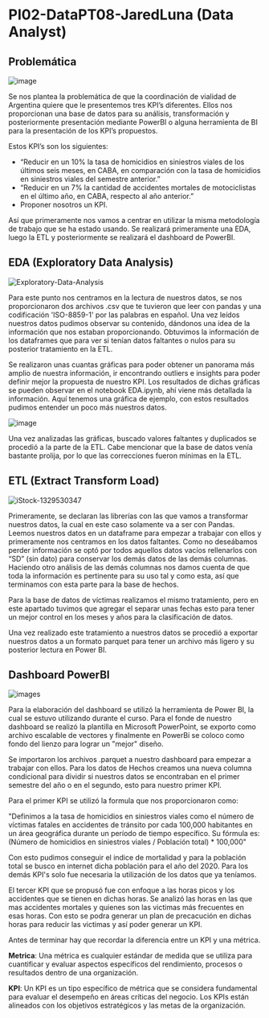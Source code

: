 # PI02-DataPT08-JaredLuna (Data Analyst)

## Problemática
![image](https://github.com/soyHenry/PI_DA/assets/37918365/e7d2031f-753f-49f9-8ab4-ac2558338076)

Se nos plantea la problemática de que la coordinación de vialidad de Argentina quiere que le presentemos tres KPI’s diferentes. Ellos nos proporcionan una base de datos para su análisis, transformación y posteriormente presentación mediante PowerBI o alguna herramienta de BI para la presentación de los KPI’s propuestos.

Estos KPI’s son los siguientes:

- “Reducir en un 10% la tasa de homicidios en siniestros viales de los últimos seis meses, en CABA, en comparación con la tasa de homicidios en siniestros viales del semestre anterior.”
-	“Reducir en un 7% la cantidad de accidentes mortales de motociclistas en el último año, en CABA, respecto al año anterior.”
-	Proponer nosotros un KPI.

Así que primeramente nos vamos a centrar en utilizar la misma metodología de trabajo que se ha estado usando. Se realizará primeramente una EDA, luego la ETL y posteriormente se realizará el dashboard de PowerBI.

## EDA (Exploratory Data Analysis) 
![Exploratory-Data-Analysis](https://github.com/soyHenry/PI_DA/assets/37918365/c9cc6e58-5867-4869-81f1-6e824e51ed6d)

Para este punto nos centramos en la lectura de nuestros datos, se nos proporcionaron dos archivos .csv que te tuvieron que leer con pandas y una codificación 'ISO-8859-1' por las palabras en español. Una vez leídos nuestros datos pudimos observar su contenido, dándonos una idea de la información que nos estaban proporcionando. Obtuvimos la información de los dataframes que para ver si tenían datos faltantes o nulos para su posterior tratamiento en la ETL.

Se realizaron unas cuantas gráficas para poder obtener un panorama más amplio de nuestra información, ir encontrando outliers e insights para poder definir mejor la propuesta de nuestro KPI. Los resultados de dichas gráficas se pueden observar en el notebook EDA.ipynb, ahí viene más detallada la información. Aquí tenemos una gráfica de ejemplo, con estos resultados pudimos entender un poco más nuestros datos.

![image](https://github.com/soyHenry/PI_DA/assets/37918365/a1a26dbe-cc58-4517-b777-f7e9f21e1943)

Una vez analizadas las gráficas, buscado valores faltantes y duplicados se procedió a la parte de la ETL. Cabe mencionar que la base de datos venía bastante prolija, por lo que las correcciones fueron mínimas en la ETL.

## ETL (Extract Transform Load)
![iStock-1329530347](https://github.com/soyHenry/PI_DA/assets/37918365/9903df5b-a2d6-43d3-9793-c10bfd5d6dc3)

Primeramente, se declaran las librerías con las que vamos a transformar nuestros datos, la cual en este caso solamente va a ser con Pandas. Leemos nuestros datos en un dataframe para empezar a trabajar con ellos y primeramente nos centramos en los datos faltantes. Como no deseábamos perder información se optó por todos aquellos datos vacíos rellenarlos con “SD” (sin dato) para conservar los demás datos de las demás columnas. Haciendo otro análisis de las demás columnas nos damos cuenta de que toda la información es pertinente para su uso tal y como esta, así que terminamos con esta parte para la base de hechos.

Para la base de datos de víctimas realizamos el mismo tratamiento, pero en este apartado tuvimos que agregar el separar unas fechas esto para tener un mejor control en los meses y años para la clasificación de datos.

Una vez realizado este tratamiento a nuestros datos se procedió a exportar nuestros datos a un formato parquet para tener un archivo más ligero y su posterior lectura en Power BI.

## Dashboard PowerBI
![images](https://github.com/soyHenry/PI_DA/assets/37918365/0ed8245c-4760-4911-9449-77e5222cb4d8)

Para la elaboración del dashboard se utilizó la herramienta de Power BI, la cual se estuvo utilizando durante el curso. Para el fonde de nuestro dashboard se realizó la plantilla en Microsoft PowerPoint, se exporto como archivo escalable de vectores y finalmente en PowerBi se coloco como fondo del lienzo para lograr un "mejor" diseño.

Se importaron los archivos .parquet a nuestro dashboard para empezar a trabajar con ellos. Para los datos de Hechos creamos una nueva columna condicional para dividir si nuestros datos se encontraban en el primer semestre del año o en el segundo, esto para nuestro primer KPI.

Para el primer KPI se utilizó la formula que nos proporcionaron como:

 "Definimos a la tasa de homicidios en siniestros viales como el número de víctimas fatales en accidentes de tránsito por cada 100,000 habitantes en un área geográfica durante un período de tiempo específico. Su fórmula es: (Número de homicidios en siniestros viales / Población total) * 100,000"

Con esto pudimos conseguir el indice de mortalidad y para la población total se busco en internet dicha población para el año del 2020. Para los demás KPI's solo fue necesaria la utilización de los datos que ya teníamos. 

El tercer KPI que se propusó fue con enfoque a las horas picos y los accidentes que se tienen en dichas horas. Se analizó las horas en las que mas accidentes mortales y quienes son las victimas más frecuentes en esas horas. Con esto se podra generar un plan de precacución en dichas horas para reducir las victimas y así poder generar un KPI.

Antes de terminar hay que recordar la diferencia entre un KPI y una métrica.

**Metrica**: Una métrica es cualquier estándar de medida que se utiliza para cuantificar y evaluar aspectos específicos del rendimiento, procesos o resultados dentro de una organización.

**KPI**: Un KPI es un tipo específico de métrica que se considera fundamental para evaluar el desempeño en áreas críticas del negocio. Los KPIs están alineados con los objetivos estratégicos y las metas de la organización.




